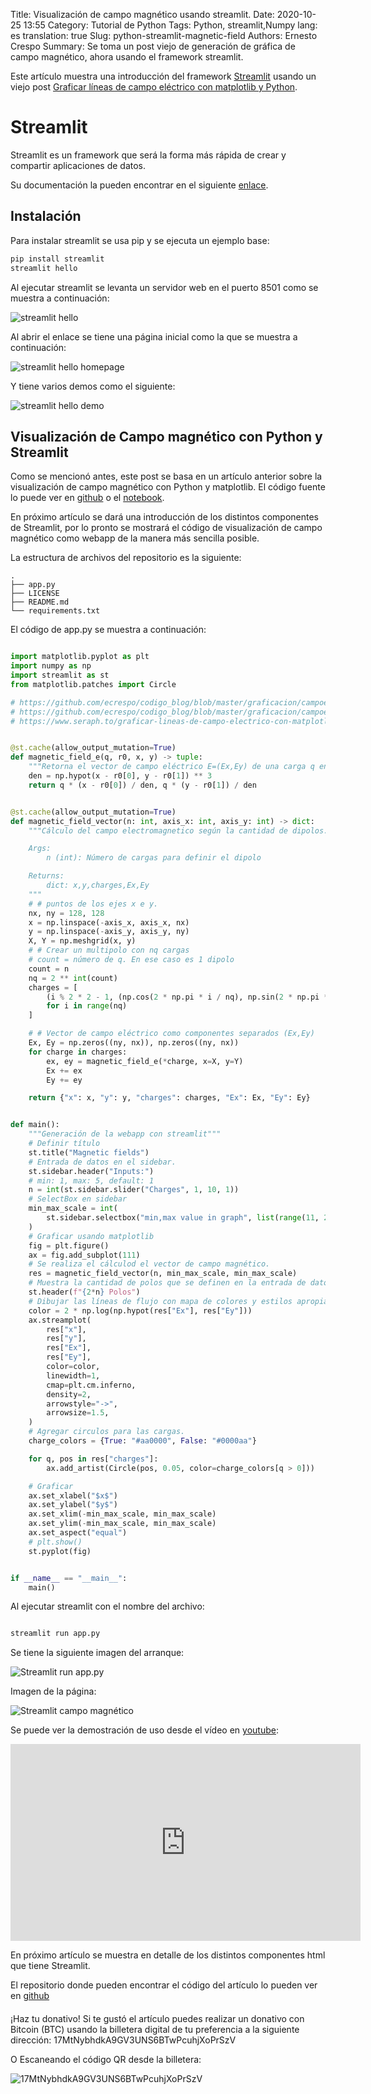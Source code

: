 Title: Visualización de campo magnético usando streamlit.
Date:  2020-10-25 13:55
Category: Tutorial de Python
Tags: Python, streamlit,Numpy
lang: es
translation: true
Slug: python-streamlit-magnetic-field
Authors: Ernesto Crespo
Summary: Se toma un post viejo de generación de gráfica de campo magnético, ahora usando el framework streamlit.

Este artículo muestra una introducción del framework [Streamlit](https://www.streamlit.io/) usando un viejo post [Graficar líneas de campo eléctrico con matplotlib y Python](https://www.seraph.to/graficar-lineas-de-campo-electrico-con-matplotlib-y-python.html#graficar-lineas-de-campo-electrico-con-matplotlib-y-python).

# Streamlit 

Streamlit es un framework que será la forma más rápida de crear y compartir aplicaciones de datos.

Su documentación la pueden encontrar en el siguiente [enlace](https://docs.streamlit.io/en/stable/).

## Instalación

Para instalar streamlit se usa pip y se ejecuta un ejemplo base:

```bash 
pip install streamlit
streamlit hello
```

Al ejecutar streamlit se levanta un servidor web en el puerto 8501 como se muestra a continuación:

![streamlit hello](./images/streamlit-hello-1.png)

Al abrir el enlace se tiene una página inicial como la que se muestra a continuación: 

![streamlit hello homepage](./images/streamlit-hello-2.png)

Y tiene varios demos como el siguiente:

![streamlit hello demo](./images/streamlit-hello-3.png)


## Visualización de Campo magnético con Python y Streamlit

Como se mencionó antes, este post se basa en un artículo anterior sobre la visualización de campo magnético con Python y matplotlib.  El código fuente lo puede ver en [github](https://github.com/ecrespo/codigo_blog/blob/master/graficacion/campoelectric/graficar%2Bcampo%2Belectrico.py) o el [notebook](https://github.com/ecrespo/codigo_blog/blob/master/graficacion/campoelectric/graficar%2Bcampo%2Belectrico.ipynb). 

En próximo artículo se dará una introducción de los distintos componentes de Streamlit, por lo pronto se mostrará el código de visualización de campo magnético como webapp de la manera más sencilla posible.

La estructura de archivos del repositorio es la siguiente:

```
.
├── app.py
├── LICENSE
├── README.md
└── requirements.txt
```

El código de app.py se muestra a continuación: 

```python 

import matplotlib.pyplot as plt
import numpy as np
import streamlit as st
from matplotlib.patches import Circle

# https://github.com/ecrespo/codigo_blog/blob/master/graficacion/campoelectric/graficar%2Bcampo%2Belectrico.ipynb
# https://github.com/ecrespo/codigo_blog/blob/master/graficacion/campoelectric/graficar%2Bcampo%2Belectrico.py
# https://www.seraph.to/graficar-lineas-de-campo-electrico-con-matplotlib-y-python.html#graficar-lineas-de-campo-electrico-con-matplotlib-y-python


@st.cache(allow_output_mutation=True)
def magnetic_field_e(q, r0, x, y) -> tuple:
    """Retorna el vector de campo eléctrico E=(Ex,Ey) de una carga q en r0"""
    den = np.hypot(x - r0[0], y - r0[1]) ** 3
    return q * (x - r0[0]) / den, q * (y - r0[1]) / den


@st.cache(allow_output_mutation=True)
def magnetic_field_vector(n: int, axis_x: int, axis_y: int) -> dict:
    """Cálculo del campo electromagnetico según la cantidad de dipolos.

    Args:
        n (int): Número de cargas para definir el dipolo

    Returns:
        dict: x,y,charges,Ex,Ey
    """
    # # puntos de los ejes x e y.
    nx, ny = 128, 128
    x = np.linspace(-axis_x, axis_x, nx)
    y = np.linspace(-axis_y, axis_y, ny)
    X, Y = np.meshgrid(x, y)
    # # Crear un multipolo con nq cargas
    # count = número de q. En ese caso es 1 dipolo
    count = n
    nq = 2 ** int(count)
    charges = [
        (i % 2 * 2 - 1, (np.cos(2 * np.pi * i / nq), np.sin(2 * np.pi * i / nq)))
        for i in range(nq)
    ]

    # # Vector de campo eléctrico como componentes separados (Ex,Ey)
    Ex, Ey = np.zeros((ny, nx)), np.zeros((ny, nx))
    for charge in charges:
        ex, ey = magnetic_field_e(*charge, x=X, y=Y)
        Ex += ex
        Ey += ey

    return {"x": x, "y": y, "charges": charges, "Ex": Ex, "Ey": Ey}


def main():
    """Generación de la webapp con streamlit"""
    # Definir título
    st.title("Magnetic fields")
    # Entrada de datos en el sidebar.
    st.sidebar.header("Inputs:")
    # min: 1, max: 5, default: 1
    n = int(st.sidebar.slider("Charges", 1, 10, 1))
    # SelectBox en sidebar
    min_max_scale = int(
        st.sidebar.selectbox("min,max value in graph", list(range(11, 21)))
    )
    # Graficar usando matplotlib
    fig = plt.figure()
    ax = fig.add_subplot(111)
    # Se realiza el cálculod el vector de campo magnético.
    res = magnetic_field_vector(n, min_max_scale, min_max_scale)
    # Muestra la cantidad de polos que se definen en la entrada de datos.
    st.header(f"{2*n} Polos")
    # Dibujar las líneas de flujo con mapa de colores y estilos apropiados.
    color = 2 * np.log(np.hypot(res["Ex"], res["Ey"]))
    ax.streamplot(
        res["x"],
        res["y"],
        res["Ex"],
        res["Ey"],
        color=color,
        linewidth=1,
        cmap=plt.cm.inferno,
        density=2,
        arrowstyle="->",
        arrowsize=1.5,
    )
    # Agregar circulos para las cargas.
    charge_colors = {True: "#aa0000", False: "#0000aa"}

    for q, pos in res["charges"]:
        ax.add_artist(Circle(pos, 0.05, color=charge_colors[q > 0]))

    # Graficar
    ax.set_xlabel("$x$")
    ax.set_ylabel("$y$")
    ax.set_xlim(-min_max_scale, min_max_scale)
    ax.set_ylim(-min_max_scale, min_max_scale)
    ax.set_aspect("equal")
    # plt.show()
    st.pyplot(fig)


if __name__ == "__main__":
    main()

```


Al ejecutar streamlit con el nombre del archivo:

```bash 

streamlit run app.py

```

Se tiene la siguiente imagen del arranque: 

![Streamlit run app.py](./images/streamlit-1.png)

Imagen de la página: 

![Streamlit campo magnético](./images/streamlit-2.png)

Se puede ver la demostración de uso desde el vídeo en [youtube](https://www.youtube.com/watch?v=uRDO3trlSG8&ab_channel=ErnestoCrespo): 

<iframe width="560" height="315" src="https://www.youtube.com/embed/uRDO3trlSG8" frameborder="0" allow="accelerometer; autoplay; clipboard-write; encrypted-media; gyroscope; picture-in-picture" allowfullscreen></iframe>

En próximo artículo se muestra en detalle de los distintos componentes html que tiene Streamlit.

El repositorio donde pueden encontrar el código del artículo lo pueden ver en [github](https://github.com/ecrespo/magnetic_fields)

####


¡Haz tu donativo!
Si te gustó el artículo puedes realizar un donativo con Bitcoin (BTC)
usando la billetera digital de tu preferencia a la siguiente
dirección: 17MtNybhdkA9GV3UNS6BTwPcuhjXoPrSzV

O Escaneando el código QR desde la billetera:

![17MtNybhdkA9GV3UNS6BTwPcuhjXoPrSzV](./images/17MtNybhdkA9GV3UNS6BTwPcuhjXoPrSzV.png)
